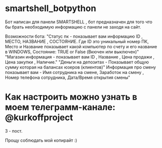 # smartshell_botpython
Бот написан для панели SMARTSHELL , бот предназначен для того что бы брать необходимую информацию с панели не заходя на сайт.

Возможности бота: 
"Статус пк -  показывает вам информацию ID , МЕСТО, НАЗВАНИЕ , СОСТОЯНИЕ. Где ID это уникальный номер ПК, Место и Название показывает какой компьютер по счету и его название в  WINDOWS, Состояние: TRUE or False (Вкючен или выключен)"
"Магазин информация - показывает вам ID , Название , Цена продажи , Цена закупки , Наличие."
"Деньги на депозитах - Показывает общую сумму которая на балансах юзеров (клиентов)"
Информация про смену показывает вам - Имя сотрудника на смене, Заработок на смену , Номер телефона сотрудника, Дата/Время открытия смены"

# Как настроить можно узнать в моем телеграмм-канале: @kurkoffproject
3 - пост. 

Прощу соблюдать мой копирайт :) 





